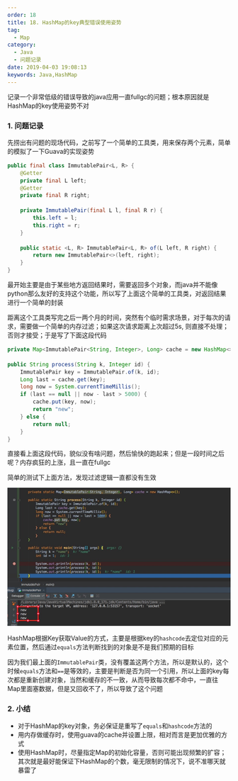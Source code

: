 ```yaml
---
order: 18
title: 18. HashMap的key典型错误使用姿势
tag:
  - Map
category:
  - Java
  - 问题记录
date: 2019-04-03 19:08:13
keywords: Java,HashMap
---
```


记录一个非常低级的错误导致的java应用一直fullgc的问题；根本原因就是HashMap的key使用姿势不对

<!-- more -->

### 1. 问题记录

先捞出有问题的现场代码，之前写了一个简单的工具类，用来保存两个元素，简单的模拟了一下Guava的实现姿势

```java
public final class ImmutablePair<L, R> {
    @Getter
    private final L left;
    @Getter
    private final R right;

    private ImmutablePair(final L l, final R r) {
        this.left = l;
        this.right = r;
    }

    public static <L, R> ImmutablePair<L, R> of(L left, R right) {
        return new ImmutablePair<>(left, right);
    }
}
```

最开始主要是由于某些地方返回结果时，需要返回多个对象，而java并不能像python那么友好的支持这个功能，所以写了上面这个简单的工具类，对返回结果进行一个简单的封装


距离这个工具类写完之后一两个月的时间，突然有个临时需求场景，对于每次的请求，需要做一个简单的内存过滤；如果这次请求距离上次超过5s, 则直接不处理；否则才接受；于是写了下面这段代码

```java
private Map<ImmutablePair<String, Integer>, Long> cache = new HashMap<>();

public String process(String k, Integer id) {
    ImmutablePair key = ImmutablePair.of(k, id);
    Long last = cache.get(key);
    long now = System.currentTimeMillis();
    if (last == null || now - last > 5000) {
        cache.put(key, now);
        return "new";
    } else {
        return null;
    }
}
```

直接看上面这段代码，貌似没有啥问题，然后愉快的跑起来；但是一段时间之后呢？内存疯狂的上涨，且一直在fullgc

简单的测试下上面方法，发现过滤逻辑一直都没有生效

![demo](/hexblog/imgs/190403/00.jpg)

HashMap根据Key获取Value的方式，主要是根据key的`hashcode`去定位对应的元素位置，然后通过`equals`方法判断找到的对象是不是我们预期的目标

因为我们最上面的`ImmutablePair`类，没有覆盖这两个方法，所以是默认的，这个时候`equals`方法和`==`是等效的，主要是判断是否为同一个引用，所以上面的key每次都是重新创建对象，当然和缓存的不一致，从而导致每次都不命中，一直往Map里面塞数据，但是又回收不了，所以导致了这个问题

### 2. 小结

- 对于HashMap的key对象，务必保证是重写了`equals`和`hashcode`方法的
- 用内存做缓存时，使用guava的cache并设置上限，相对而言是更加优雅的方式
- 使用HashMap时，尽量指定Map的初始化容量，否则可能出现频繁的扩容；其次就是最好能保证下HashMap的个数，毫无限制的情况下，说不准哪天就暴雷了

